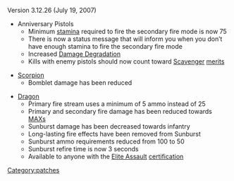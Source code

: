Version 3.12.26 (July 19, 2007)

- Anniversary Pistols
  - Minimum [stamina](stamina.md) required to fire the
    secondary fire mode is now 75
  - There is now a status message that will inform you when you
    don’t have enough stamina to fire the secondary fire mode
  - Increased [Damage Degradation](../Damage_Degradation.md)
  - Kills with enemy pistols should now count toward
    [Scavenger](../Scavenger.md) [merits](merit.md)

<!-- -->

- [Scorpion](../Scorpion.md)
  - Bomblet damage has been reduced

<!-- -->

- [Dragon](../Dragon.md)
  - Primary fire stream uses a minimum of 5 ammo instead of 25
  - Primary and secondary fire damage has been reduced towards
    [MAXs](../MAX.md)
  - Sunburst damage has been decreased towards infantry
  - Long-lasting fire effects have been removed from Sunburst
  - Sunburst ammo requirements reduced from 100 to 50
  - Sunburst refire time is now 3 seconds
  - Available to anyone with the [Elite
    Assault](../Elite_Assault.md)
    [certification](certification.md)

[Category:patches](Category:patches.md)
